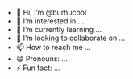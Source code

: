 - 👋 Hi, I’m @burhucool
- 👀 I’m interested in ...
- 🌱 I’m currently learning ...
- 💞️ I’m looking to collaborate on ...
- 📫 How to reach me ...
- 😄 Pronouns: ...
- ⚡ Fun fact: ...

<!---
burhucool/burhucool is a ✨ special ✨ repository because its `README.md` (this file) appears on your GitHub profile.
You can click the Preview link to take a look at your changes.
--->
